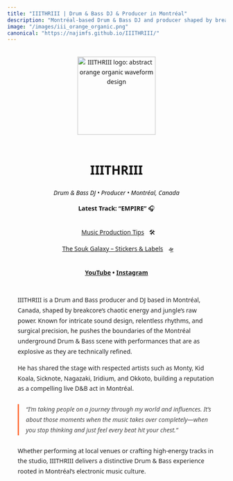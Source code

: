 ```yaml
---
title: "IIITHRIII | Drum & Bass DJ & Producer in Montréal"
description: "Montréal-based Drum & Bass DJ and producer shaped by breakcore and jungle. Known for intricate sound design, explosive live sets, and deep roots in the local underground scene."
image: "/images/iii_orange_organic.png"
canonical: "https://najimfs.github.io/IIITHRIII/"
---
```


<div style="text-align: center; max-width: 680px; margin: 2rem auto; padding: 0 1.5rem; font-family: system-ui, sans-serif; line-height: 1.6; color: #111;">
  <img
    src="/images/iii_orange_organic.png"
    alt="IIITHRIII logo: abstract orange organic waveform design"
    style="width: 180px; height: auto; margin-bottom: 1.25rem;"
  />

  <h1>IIITHRIII</h1>
  <p><em>Drum &amp; Bass DJ • Producer • Montréal, Canada</em></p>

  <p><strong>Latest Track: “EMPIRE”</strong> 🎧</p>

  <p style="margin: 1.5rem 0;">
    <a href="/musicproduction/" style="display: inline-block; margin: 0.5rem;">Music Production Tips</a> 🛠️<br />
    <a href="/thesoukgalaxy/" style="display: inline-block; margin: 0.5rem;">The Souk Galaxy – Stickers & Labels</a> 🛸
  </p>

  <p style="margin: 1.5rem 0; font-weight: 600;">
    <a href="https://youtube.com/@IIITHRIII" target="_blank" rel="noopener">YouTube</a> •
    <a href="https://instagram.com/iiithriii" target="_blank" rel="noopener">Instagram</a>
  </p>
</div>

<div style="max-width: 680px; margin: 2.5rem auto; padding: 0 1.5rem; font-family: system-ui, sans-serif; line-height: 1.7; color: #222; text-align: left;">
  <p>
    IIITHRIII is a Drum and Bass producer and DJ based in Montréal, Canada, shaped by breakcore’s chaotic energy and jungle’s raw power. Known for intricate sound design, relentless rhythms, and surgical precision, he pushes the boundaries of the Montréal underground Drum &amp; Bass scene with performances that are as explosive as they are technically refined.
  </p>

  <p>
    He has shared the stage with respected artists such as Monty, Kid Koala, Sicknote, Nagazaki, Iridium, and Okkoto, building a reputation as a compelling live D&amp;B act in Montréal.
  </p>

  <blockquote style="font-style: italic; margin: 1.5rem 0; padding-left: 1rem; border-left: 3px solid #ff6b35; color: #444;">
    “I’m taking people on a journey through my world and influences. It’s about those moments when the music takes over completely—when you stop thinking and just feel every beat hit your chest.”
  </blockquote>

  <p>
    Whether performing at local venues or crafting high-energy tracks in the studio, IIITHRIII delivers a distinctive Drum &amp; Bass experience rooted in Montréal’s electronic music culture.
  </p>
</div>